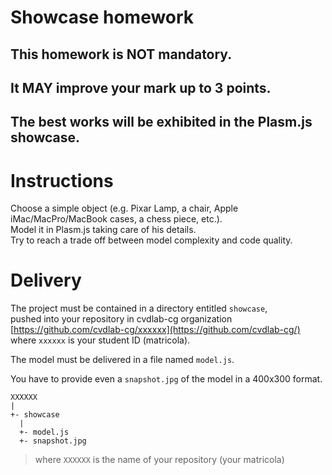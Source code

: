 # Showcase homework

## This homework is NOT mandatory.

## It MAY improve your mark up to 3 points.

## The best works will be exhibited in the Plasm.js showcase.

# Instructions

Choose a simple object (e.g. Pixar Lamp, a chair, Apple iMac/MacPro/MacBook cases, a chess piece, etc.).  
Model it in Plasm.js taking care of his details.  
Try to reach a trade off between model complexity and code quality.

# Delivery

The project must be contained in a directory entitled `showcase`,  
pushed into your repository in cvdlab-cg organization [https://github.com/cvdlab-cg/xxxxxx](https://github.com/cvdlab-cg/)  
where `xxxxxx` is your student ID  (matricola).  

The model must be delivered in a file named `model.js`.  

You have to provide even a `snapshot.jpg` of the model in a 400x300 format.  


```
XXXXXX
|
+- showcase
  |
  +- model.js
  +- snapshot.jpg
```

> where `XXXXXX` is the name of your repository (your matricola)
